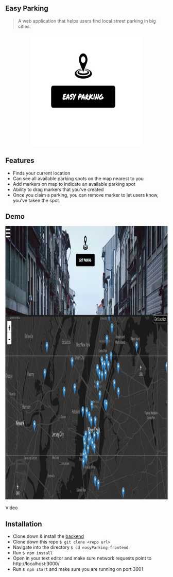 

## Easy Parking
> A web application that helps users find local street parking in big cities.

<p align="center"> 
  <img  src="https://github.com/speedy012/easyParking-frontend/blob/master/src/logo_image.png" height="350" width="350">
</p>

## Features
- Finds your current location 
- Can see all available parking spots on the map nearest to you
- Add markers on map to indicate an available parking spot
- Ability to drag markers that you've created
- Once you claim a parking, you can remove marker to let users know, you've taken the spot.

## Demo
<p align="center"> 
  <img  src="https://github.com/speedy012/easyParking-frontend/blob/master/src/screen%20shot.png" height="850" width="950">
</p>
Video


## Installation
- Clone down & install the [backend](https://github.com/speedy012/easyParking-backend)
- Clone down this repo
  `$ git clone <repo url>`
- Navigate into the directory
  `$ cd easyParking-frontend`
- Run `$ npm install`
- Open in your text editor and make sure network requests point to http://localhost:3000/
- Run `$ npm start` and make sure you are running on port 3001
